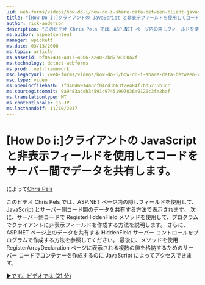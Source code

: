 ```yaml
---
uid: web-forms/videos/how-do-i/how-do-i-share-data-between-client-javascript-and-server-code-using-a-hidden-field
title: "[How Do i:]クライアントの JavaScript と非表示フィールドを使用してコードをサーバー間でデータを共有 |Microsoft ドキュメント"
author: rick-anderson
description: "このビデオ Chris Pels では、ASP.NET ページ内の隠しフィールドを使用して、JavaScript とサーバー側コード間のデータを共有する方法で表示されます。 次に、学習方法 t しています."
ms.author: aspnetcontent
manager: wpickett
ms.date: 03/13/2008
ms.topic: article
ms.assetid: bf0a7434-a017-4506-a240-2bd27e360a2f
ms.technology: dotnet-webforms
ms.prod: .net-framework
msc.legacyurl: /web-forms/videos/how-do-i/how-do-i-share-data-between-client-javascript-and-server-code-using-a-hidden-field
msc.type: video
ms.openlocfilehash: 1fd40d6914a6cf04cd3b63f2e484f7bd5235b3cc
ms.sourcegitcommit: 9a9483aceb34591c97451997036a9120c3fe2baf
ms.translationtype: MT
ms.contentlocale: ja-JP
ms.lasthandoff: 11/10/2017
---
```

<a name="how-do-i-share-data-between-client-javascript-and-server-code-using-a-hidden-field"></a>[How Do i:]クライアントの JavaScript と非表示フィールドを使用してコードをサーバー間でデータを共有します。
====================
によって[Chris Pels](https://twitter.com/chrispels)

このビデオ Chris Pels では、ASP.NET ページ内の隠しフィールドを使用して、JavaScript とサーバー側コード間のデータを共有する方法で表示されます。 次に、サーバー側コードで RegisterHiddenField メソッドを使用して、プログラムでクライアントに非表示フィールドを作成する方法を説明します。 さらに、ASP.NET ページ上のデータを共有する HiddenField サーバー コントロールをプログラムで作成する方法を参照してください。 最後に、メソッドを使用 RegisterArrayDeclaration ページに表示される複数の値を格納するためのサーバー コードでコンテナーを作成するのに JavaScript によってアクセスできます。

[&#9654;です。ビデオでは (21 分)](https://channel9.msdn.com/Blogs/ASP-NET-Site-Videos/how-do-i-share-data-between-client-javascript-and-server-code-using-a-hidden-field)
